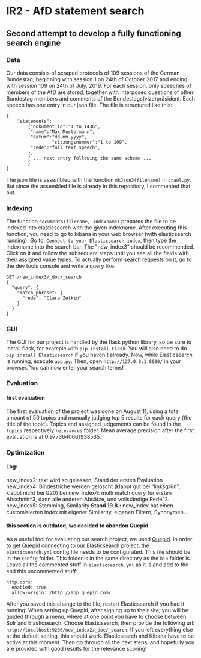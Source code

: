 # IR2 - AfD statement search
## Second attempt to develop a fully functioning search engine
### Data
Our data consists of scraped protocols of 109 sessions of the German Bundestag, beginning with session 1 on 24th of October 2017 and ending with session 109 on 24th of July, 2019. For each session, only speeches of members of the AfD are stored, together with interposed questions of other Bundestag members and comments of the Bundestags(vize)präsident.
Each speech has one entry in our json file. The file is structured like this:
~~~~
{
	"statements":
		{"dokument_id":"1 to 1436",
		 "name":"Max Mustermann",
		 "datum":"dd.mm.yyyy",
                 "sitzungsnummer":"1 to 109",
		 "rede":"full text speech",
		},
		{ ... next entry following the same scheme ...
		}
}
~~~~

The json file is assembled with the function `mkJson3(filename)` in `crawl.py`. But since the assembled file is already in this repository, I commented that out.


### Indexing
The function `documents(filename, indexname)` prepares the file to be indexed into elasticsearch with the given indexname. After executing this function, you need to go to kibana in your web browser (with elasticsearch running). Go to: `Connect to your Elasticsearch index`, then type the indexname into the search bar. The "new\_index3" should be recommended. Click on it and follow the subsequent steps until you see all the fields with their assigned value types. To actually perform search requests on it, go to the dev tools console and write a query like:
~~~~
GET /new_index3/_doc/_search
{
  "query": {
    "match_phrase": {
      "rede": "Clara Zetkin"
    }
  }
}
~~~~

### GUI

The GUI for our project is handled by the flask python library, so be sure to install flask, for example with `pip install Flask`. You will also need to do `pip install Elasticsearch` if you haven't already. Now, while Elasticsearch is running, execute `app.py`. Then, open `http://127.0.0.1:8000/` in your browser. You can now enter your search terms!

### Evaluation

#### first evaluation
The first evaluation of the project was done on August 11, using a total amount of 50 topics and manually judging top 5 results for each query (the title of the topic).
Topics and assigned judgements can be found in the `topics` respectively `relevances` folder.
Mean average precision after the first evaluation is at 0.9773640661938535.

### Optimization

#### Log:
new_index2: text wird so gelassen, Stand der ersten Evaluation
new_index4: Bindestriche werden gelöscht (klappt gut bei "linksgrün", klappt nicht bei G20)
bei new_index4: multi match query für ersten Abschnitt^3, dann alle anderen Absätze, und vollständige Rede^2.
new_index5: Stemming, Similarity
**Stand 19.8.:** new_index hat einen customisierten Index mit eigener Similarity, eigenen Filtern, Synonymen...


#### this section is outdated, we decided to abandon Quepid
As a useful tool for evaluating our search project, we used [Quepid](https://quepid.com/ "Quepid").
In order to get Quepid connecting to our Elasticsearch project, the `elasticsearch.yml` config file needs to be configurated. This file should be in the `config` folder. This folder is in the same directory as the `bin` folder is.
Leave all the commented stuff in `elasticsearch.yml` as it is and add to the end this uncommented stuff:
~~~~
http.cors:
  enabled: true
  allow-origin: /http://app.quepid.com/
~~~~
After you saved this change to the file, restart Elasticsearch if you had it running.
When setting up Quepid, after signing up to their site, you will be guided through a menu, where at one point you have to choose between Solr and Elasticsearch. Choose Elasticsearch, then provide the following url: `http://localhost:9200/new_index2/_doc/_search`. If you left everything else at the default setting, this should work. Elasticsearch and Kibana have to be active at this moment. Then go through all the next steps, and hopefully you are provided with good results for the relevance scoring!
